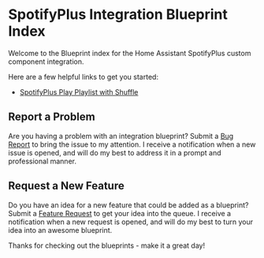 # SpotifyPlus Integration Blueprint Index

Welcome to the Blueprint index for the Home Assistant SpotifyPlus custom component integration.

Here are a few helpful links to get you started:
* [SpotifyPlus Play Playlist with Shuffle](./play_playlist_with_shuffle.md)

## Report a Problem
Are you having a problem with an integration blueprint?  Submit a [Bug Report](https://github.com/thlucas1/homeassistant_blueprints/issues/new?assignees=&labels=Bug&projects=&template=bug.yml) to bring the issue to my attention.  I receive a notification when a new issue is opened, and will do my best to address it in a prompt and professional manner.

## Request a New Feature
Do you have an idea for a new feature that could be added as a blueprint?  Submit a [Feature Request](https://github.com/thlucas1/homeassistant_blueprints/issues/new?assignees=&labels=Feature%2BRequest&projects=&template=feature_request.yml) to get your idea into the queue. I receive a notification when a new request is opened, and will do my best to turn your idea into an awesome blueprint.

Thanks for checking out the blueprints - make it a great day!